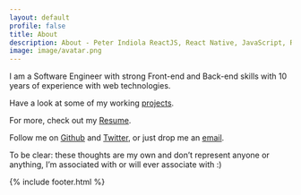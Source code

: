 ```yaml
---
layout: default
profile: false
title: About
description: About - Peter Indiola ReactJS, React Native, JavaScript, Ruby on Rails and Front-end developer from the Philippines.
image: image/avatar.png
---
```


I am a Software Engineer with strong Front-end and Back-end skills with 10 years of experience with web technologies.

Have a look at some of my working [projects](/portfolio/).

For more, check out my [Resume](/cv/).

Follow me on [Github](https://github.com/chocnut) and [Twitter](https://twitter.com/PeterIndiola), or just drop me an [email](<mailto:info@peterindiola.com>).

To be clear: these thoughts are my own and don’t represent anyone or anything, I’m associated with or will ever associate with :)

{% include footer.html %}
